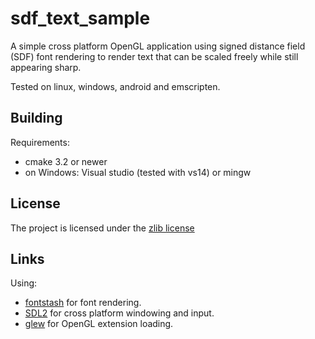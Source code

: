 # sdf_text_sample
A simple cross platform OpenGL application using signed distance field (SDF) font rendering to
render text that can be scaled freely while still appearing sharp.

Tested on linux, windows, android and emscripten.

## Building
Requirements:
- cmake 3.2 or newer
- on Windows: Visual studio (tested with vs14) or mingw

## License
The project is licensed under the [zlib license](LICENSE.txt)

## Links
 Using:
- [fontstash](https://github.com/memononen/fontstash) for font rendering.
- [SDL2](https://libsdl.org/) for cross platform windowing and input.
- [glew](http://glew.sourceforge.net/) for OpenGL extension loading.
